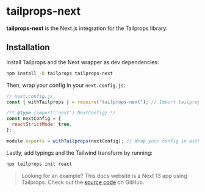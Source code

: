 # tailprops-next

**tailprops-next** is the Next.js integration for the Tailprops library.

## Installation

Install Tailprops and the Next wrapper as dev dependencies:

```bash
npm install -D tailprops tailprops-next
```

Then, wrap your config in your `next.config.js`:

```js
// next.config.js
const { withTailprops } = require("tailprops-next"); // Import tailprops plugin

/** @type {import('next').NextConfig} */
const nextConfig = {
  reactStrictMode: true,
};

module.exports = withTailprops(nextConfig); // Wrap your config in withTailprops
```

Lastly, add typings and the Tailwind transform by running:

```bash
npx tailprops init react
```

> Looking for an example? This docs website is a Next 13 app using Tailprops.
> Check out the [source code](https://github.com/plushdohn/tailprops/apps/website) on GitHub.
